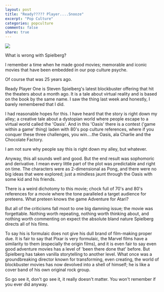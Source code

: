 ```yaml
---
layout: post
title: "Ready????? Player....Snooze"
excerpt: "Pop Culture"
categories: popculture
comments: false
share: true
---
```


![](https://roadtovrlive-5ea0.kxcdn.com/wp-content/uploads/2018/02/ready-player-one-new-poster-1.jpg)







What is wrong with Spielberg?

I remember a time when he made good movies; memorable and iconic movies that have been embedded in our pop culture psyche. 


Of course that was 25 years ago.


Ready Player One is Steven Spielberg's latest blockbuster offering that hit the theaters about a month ago. It is a tale about virtual reality and is based on the book by the same name. I saw the thing last week and honestly, I barely remembered that I did.


I had reasonable hopes for this. I have heard that the story is right down my alley; a creative tale about a dystopian world where people escape to a virtual world called the 'Oasis'. And in this 'Oasis' there is a contest ('game within a game' thing) laden with 80's pop culture references, where if you conquer these three challenges, you win....the Oasis, ala Charlie and the Chocolate Factory. 

I am not sure why people say this is right down my alley, but whatever.


Anyway, this all sounds well and good. But the end result was sophomoric and derivative. I mean every little part of the plot was predictable and right on time. The characters were as 2-dimensional as Pong, and there were no big ideas that were explored; just a mindless jaunt through the Oasis with some kid and his friends.


There is a weird dichotomy to this movie; chock full of 70's and 80's references for a movie where the tone paralleled a target audience for preteens. What preteen knows the game Adventure for Atari?


But all of the criticisms fall moot to one big damning issue; the movie was forgettable. Nothing worth repeating, nothing worth thinking about, and nothing worth commenting on expect the absolute bland nature Spielberg directs all of his films. 


To say his is formulaic does not give his dull brand of film-making proper due. It is fair to say that Pixar is very formulaic, the Marvel films have a similarity to them (especially the origin films), and it is even fair to say even good adventure movies has a level of 'been there done that' before. But Spielberg has taken vanilla storytelling to another level. What once was a groundbreaking director known for transforming, even creating, the world of blockbuster movies has now devolved into a shell of himself; he is like a cover band of his own original rock group.



So go see it, don't go see it, it really doesn't matter. You won't remember if you ever did anyway.










